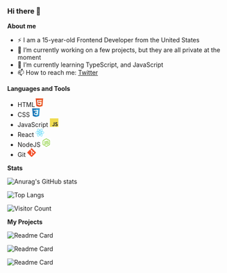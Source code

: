 ### Hi there 👋


**About me**
- ⚡ I am a 15-year-old Frontend Developer from the United States
- 🔭 I’m currently working on a few projects, but they are all private at the moment
- 🌱 I’m currently learning TypeScript, and JavaScript
- 📫 How to reach me: [Twitter](https://twitter.com/zappexe)


**Languages and Tools**

- HTML<img src="https://raw.githubusercontent.com/devicons/devicon/master/icons/html5/html5-original.svg" alt="HTML5" width="20" height="20"/>
- CSS <img src="https://raw.githubusercontent.com/devicons/devicon/master/icons/css3/css3-original.svg" alt="CSS3" width="20" height="20"/>
- JavaScript <img src="https://raw.githubusercontent.com/devicons/devicon/master/icons/javascript/javascript-original.svg" alt="JavaScript" width="20" height="20"/>
- React <img src="https://raw.githubusercontent.com/devicons/devicon/master/icons/react/react-original.svg" alt="React" width="20" height="20"/>
- NodeJS <img src="https://raw.githubusercontent.com/devicons/devicon/master/icons/nodejs/nodejs-original.svg" alt="Node.js" width="20" height="20"/>
- Git <img src="https://raw.githubusercontent.com/devicons/devicon/master/icons/git/git-original.svg" alt="Git" width="20" height="20"/> 

**Stats**

![Anurag's GitHub stats](https://github-readme-stats.vercel.app/api?username=seanscott565&count_private=true&theme=dark&show_icons=true&hide_border=true)

![Top Langs](https://github-readme-stats.vercel.app/api/top-langs/?username=seanscott565&theme=dark&layout=compact&hide_border=true)

![Visitor Count](https://profile-counter.glitch.me/seanscott565/count.svg)





**My Projects**

![Readme Card](https://github-readme-stats.vercel.app/api/pin/?username=seanscott565&repo=snake&theme=dark&hide_border=true)

![Readme Card](https://github-readme-stats.vercel.app/api/pin/?username=seanscott565&repo=Weather-App&theme=dark&hide_border=true)

![Readme Card](https://github-readme-stats.vercel.app/api/pin/?username=seanscott565&repo=burny-frontend&theme=dark&hide_border=true)



